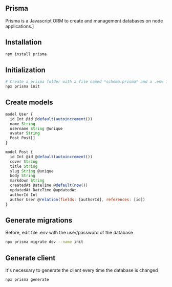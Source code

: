 ## Prisma
Prisma is a Javascript ORM to create and management databases on node applications.]

## Installation
```bash
npm install prisma
```
## Initialization
```bash
# Create a prisma folder with a file named *schema.prisma* and a .env file
npx prisma init
```
## Create models

```javascript
model User {
  id Int @id @default(autoincrement())
  name String
  username String @unique
  avatar String
  Post Post[]
}

model Post {
  id Int @id @default(autoincrement())
  cover String
  title String
  slug String @unique
  body String
  markdown String
  createdAt DateTime @default(now())
  updatedAt DateTime @updatedAt
  authorId Int
  author User @relation(fields: [authorId], references: [id])
}
```

## Generate migrations
Before, edit file .env with the user/password of the database
```bash
npx prisma migrate dev --name init
```

## Generate client
It's necessary to generate the client every time the database is changed
```bash
npx prisma generate
```
